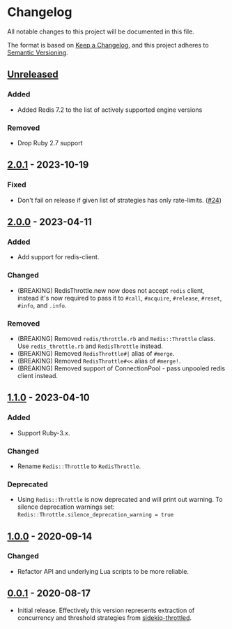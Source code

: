 # Changelog

All notable changes to this project will be documented in this file.

The format is based on [Keep a Changelog](https://keepachangelog.com/en/1.1.0/),
and this project adheres to [Semantic Versioning](https://semver.org/spec/v2.0.0.html).

## [Unreleased]

### Added

- Added Redis 7.2 to the list of actively supported engine versions

### Removed

- Drop Ruby 2.7 support

## [2.0.1] - 2023-10-19

### Fixed

- Don't fail on release if given list of strategies has only rate-limits.
  ([#24](https://gitlab.com/ixti/redis-throttle/-/issues/24))

## [2.0.0] - 2023-04-11

### Added

- Add support for redis-client.

### Changed

- (BREAKING) RedisThrottle.new now does not accept `redis` client, instead it's
  now required to pass it to `#call`, `#acquire`, `#release`, `#reset`, `#info`,
  and `.info`.

### Removed

- (BREAKING) Removed `redis/throttle.rb` and `Redis::Throttle` class.
  Use `redis_throttle.rb` and `RedisThrottle` instead.
- (BREAKING) Removed `RedisThrottle#|` alias of `#merge`.
- (BREAKING) Removed `RedisThrottle#<<` alias of `#merge!`.
- (BREAKING) Removed support of ConnectionPool - pass unpooled redis client
  instead.

## [1.1.0] - 2023-04-10

### Added

- Support Ruby-3.x.

### Changed

- Rename `Redis::Throttle` to `RedisThrottle`.

### Deprecated

- Using `Redis::Throttle` is now deprecated and will print out warning.
  To silence deprecation warnings set:
  `Redis::Throttle.silence_deprecation_warning = true`

## [1.0.0] - 2020-09-14

### Changed

- Refactor API and underlying Lua scripts to be more reliable.

## [0.0.1] - 2020-08-17

- Initial release. Effectively this version represents extraction of concurrency
  and threshold strategies from [sidekiq-throttled](https://github.com/ixti/sidekiq-throttled).

[unreleased]: https://gitlab.com/ixti/redis-throttle/-/compare/v2.0.1...main
[2.0.1]: https://gitlab.com/ixti/redis-throttle/-/compare/v2.0.0...v2.0.1
[2.0.0]: https://gitlab.com/ixti/redis-throttle/-/compare/v1.1.0...v2.0.0
[1.1.0]: https://gitlab.com/ixti/redis-throttle/-/compare/v1.0.0...v1.1.0
[1.0.0]: https://gitlab.com/ixti/redis-throttle/-/compare/v0.0.1...v1.0.0
[0.0.1]: https://gitlab.com/ixti/redis-throttle/-/commit/b5647214f5202a52e457adb354d26d3ab8fe7c50
